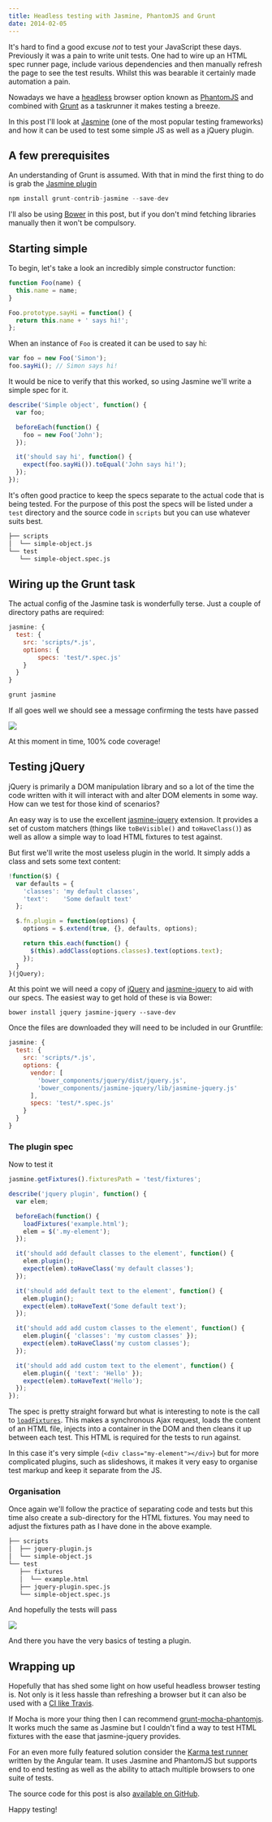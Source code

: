 ```yaml
---
title: Headless testing with Jasmine, PhantomJS and Grunt
date: 2014-02-05
---
```


It's hard to find a good excuse _not_ to test your JavaScript these days. Previously it was a pain to write unit tests. One had to wire up an HTML spec runner page, include various dependencies and then manually refresh the page to see the test results. Whilst this was bearable it certainly made automation a pain.

Nowadays we have a [headless](http://phantomjs.org/headless-testing.html) browser option known as [PhantomJS](http://phantomjs.org/) and combined with [Grunt](gruntjs.com) as a taskrunner it makes testing a breeze.

In this post I'll look at [Jasmine](http://pivotal.github.io/jasmine/) (one of the most popular testing frameworks) and how it can be used to test some simple JS as well as a jQuery plugin.

## A few prerequisites

An understanding of Grunt is assumed. With that in mind the first thing to do is grab the [Jasmine plugin](https://github.com/gruntjs/grunt-contrib-jasmine)

```js
npm install grunt-contrib-jasmine --save-dev
```

I'll also be using [Bower](http://bower.io) in this post, but if you don't mind fetching libraries manually then it won't be compulsory.

## Starting simple

To begin, let's take a look an incredibly simple constructor function:

``` js
function Foo(name) {
  this.name = name;
}

Foo.prototype.sayHi = function() {
  return this.name + ' says hi!';
};
```

When an instance of `Foo` is created it can be used to say hi:

``` js
var foo = new Foo('Simon');
foo.sayHi(); // Simon says hi!
```

It would be nice to verify that this worked, so using Jasmine we'll write a simple spec for it.

``` js
describe('Simple object', function() {
  var foo;

  beforeEach(function() {
    foo = new Foo('John');
  });

  it('should say hi', function() {
    expect(foo.sayHi()).toEqual('John says hi!');
  });
});
```

It's often good practice to keep the specs separate to the actual code that is being tested. For the purpose of this post the specs will be listed under a `test` directory and the source code in `scripts` but you can use whatever suits best.

```bash
├── scripts
│  └── simple-object.js
└── test
   └── simple-object.spec.js
```

## Wiring up the Grunt task

The actual config of the Jasmine task is wonderfully terse. Just a couple of directory paths are required:

``` js
jasmine: {
  test: {
    src: 'scripts/*.js',
    options: {
        specs: 'test/*.spec.js'
    }
  }
}
```

```js
grunt jasmine
```

If all goes well we should see a message confirming the tests have passed

![](/images/posts/headless-testing-with-phantomjs-and-grunt/simple-test-result.png)

At this moment in time, 100% code coverage!

## Testing jQuery

jQuery is primarily a DOM manipulation library and so a lot of the time the code written with it will interact with and alter DOM elements in some way. How can we test for those kind of scenarios?

An easy way is to use the excellent [jasmine-jquery](https://github.com/velesin/jasmine-jquery) extension. It provides a set of custom matchers (things like `toBeVisible()` and `toHaveClass()`) as well as allow a simple way to load HTML fixtures to test against.

But first we'll write the most useless plugin in the world. It simply adds a class and sets some text content:

``` js
!function($) {
  var defaults = {
    'classes': 'my default classes',
    'text':    'Some default text'
  };

  $.fn.plugin = function(options) {
    options = $.extend(true, {}, defaults, options);

    return this.each(function() {
      $(this).addClass(options.classes).text(options.text);
    });
  }
}(jQuery);
```

At this point we will need a copy of [jQuery](https://github.com/jquery/jquery) and [jasmine-jquery](https://github.com/velesin/jasmine-jquery) to aid with our specs. The easiest way to get hold of these is via Bower:

    bower install jquery jasmine-jquery --save-dev

Once the files are downloaded they will need to be included in our Gruntfile:

``` js
jasmine: {
  test: {
    src: 'scripts/*.js',
    options: {
      vendor: [
        'bower_components/jquery/dist/jquery.js',
        'bower_components/jasmine-jquery/lib/jasmine-jquery.js'
      ],
      specs: 'test/*.spec.js'
    }
  }
}
```

### The plugin spec

Now to test it

``` js
jasmine.getFixtures().fixturesPath = 'test/fixtures';

describe('jquery plugin', function() {
  var elem;

  beforeEach(function() {
    loadFixtures('example.html');
    elem = $('.my-element');
  });

  it('should add default classes to the element', function() {
    elem.plugin();
    expect(elem).toHaveClass('my default classes');
  });

  it('should add default text to the element', function() {
    elem.plugin();
    expect(elem).toHaveText('Some default text');
  });

  it('should add add custom classes to the element', function() {
    elem.plugin({ 'classes': 'my custom classes' });
    expect(elem).toHaveClass('my custom classes');
  });

  it('should add add custom text to the element', function() {
    elem.plugin({ 'text': 'Hello' });
    expect(elem).toHaveText('Hello');
  });
});
```

The spec is pretty straight forward but what is interesting to note is the call to [`loadFixtures`](https://github.com/velesin/jasmine-jquery#html-fixtures). This makes a synchronous Ajax request, loads the content of an HTML file, injects into a container in the DOM and then cleans it up between each test. This HTML is required for the tests to run against.

In this case it's very simple (`<div class="my-element"></div>`) but for more complicated plugins, such as slideshows, it makes it very easy to organise test markup and keep it separate from the JS.

### Organisation

Once again we'll follow the practice of separating code and tests but this time also create a sub-directory for the HTML fixtures. You may need to adjust the fixtures path as I have done in the above example.

```bash
├── scripts
│  ├── jquery-plugin.js
│  └── simple-object.js
└── test
   ├── fixtures
   │  └── example.html
   ├── jquery-plugin.spec.js
   └── simple-object.spec.js
```

And hopefully the tests will pass

![](/images/posts/headless-testing-with-phantomjs-and-grunt/plugin-passed.png)

And there you have the very basics of testing a plugin.

## Wrapping up

Hopefully that has shed some light on how useful headless browser testing is. Not only is it less hassle than refreshing a browser but it can also be used with a [CI like Travis](https://travis-ci.org/).

If Mocha is more your thing then I can recommend [grunt-mocha-phantomjs](https://github.com/jdcataldo/grunt-mocha-phantomjs). It works much the same as Jasmine but I couldn't find a way to test HTML fixtures with the ease that jasmine-jquery provides.

For an even more fully featured solution consider the [Karma test runner](http://karma-runner.github.io/0.10/index.html) written by the Angular team. It uses Jasmine and PhantomJS but supports end to end testing as well as the ability to attach multiple browsers to one suite of tests.

The source code for this post is also [available on GitHub](https://github.com/simonsmith/headless-testing-phantomjs-grunt).

Happy testing!